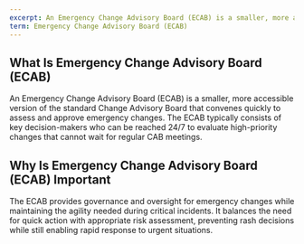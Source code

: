 ```yaml
---
excerpt: An Emergency Change Advisory Board (ECAB) is a smaller, more accessible version of the standard Change Advisory Board that convenes quickly to assess and approve emergency changes.
term: Emergency Change Advisory Board (ECAB)
---
```

## What Is Emergency Change Advisory Board (ECAB)

An Emergency Change Advisory Board (ECAB) is a smaller, more accessible version of the standard Change Advisory Board that convenes quickly to assess and approve emergency changes. The ECAB typically consists of key decision-makers who can be reached 24/7 to evaluate high-priority changes that cannot wait for regular CAB meetings.

## Why Is Emergency Change Advisory Board (ECAB) Important

The ECAB provides governance and oversight for emergency changes while maintaining the agility needed during critical incidents. It balances the need for quick action with appropriate risk assessment, preventing rash decisions while still enabling rapid response to urgent situations.